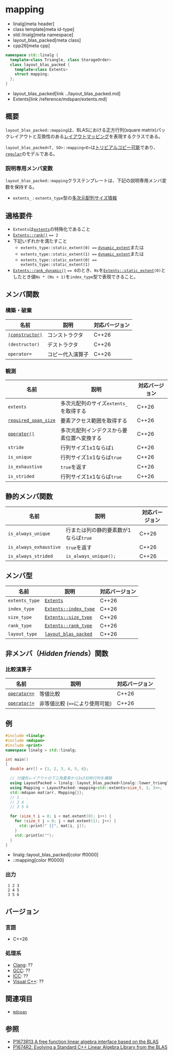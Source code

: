 # mapping
* linalg[meta header]
* class template[meta id-type]
* std::linalg[meta namespace]
* layout_blas_packed[meta class]
* cpp26[meta cpp]

```cpp
namespace std::linalg {
  template<class Triangle, class StorageOrder>
  class layout_blas_packed {
    template<class Extents>
    struct mapping;
  };
}
```
* layout_blas_packed[link ../layout_blas_packed.md]
* Extents[link /reference/mdspan/extents.md]

## 概要
`layout_blas_packed::mapping`は、BLASにおける正方行列(square matrix)パックレイアウトと互換性のある[レイアウトマッピング](/reference/mdspan/LayoutMapping.md)を表現するクラスである。

`layout_blas_packed<T, SO>::mapping<E>`は[トリビアルコピー可能](/reference/type_traits/is_trivially_copyable.md)であり、[`regular`](/reference/concepts/regular.md)のモデルである。


### 説明専用メンバ変数
`layout_blas_packed::mapping`クラステンプレートは、下記の説明専用メンバ変数を保持する。

- `extents_` : `extents_type`型の[多次元配列サイズ情報](/reference/mdspan/extents.md)


## 適格要件
- `Extents`は[`extents`](/reference/mdspan/extents.md)の特殊化であること
- [`Extents::rank()`](/reference/mdspan/extents/rank.md) `== 2`
- 下記いずれかを満たすこと
    - `extents_type::static_extent(0) ==` [`dynamic_extent`](/reference/span/dynamic_extent.md)または
    - `extents_type::static_extent(1) ==` [`dynamic_extent`](/reference/span/dynamic_extent.md)または
    - `extents_type::static_extent(0) == extents_type::static_extent(1)`
- [`Extents::rank_dynamic()`](/reference/mdspan/extents/rank.md) `== 0`のとき、`Ns`を[`Extents::static_extent`](/reference/mdspan/extents/static_extent.md)`(0)`としたとき値`Ns * (Ns + 1)`を`index_type`型で表現できること。


## メンバ関数
### 構築・破棄

| 名前 | 説明 | 対応バージョン |
|------|------|----------------|
| [`(constructor)`](mapping/op_constructor.md.nolink) | コンストラクタ | C++26 |
| `(destructor)` | デストラクタ | C++26 |
| `operator=`    | コピー代入演算子 | C++26 |

### 観測

| 名前 | 説明 | 対応バージョン |
|------|------|----------------|
| `extents` | 多次元配列のサイズ`extents_`を取得する | C++26 |
| [`required_span_size`](mapping/required_span_size.md.nolink) | 要素アクセス範囲を取得する | C++26 |
| [`operator()`](mapping/op_call.md.nolink) | 多次元配列インデクスから要素位置へ変換する | C++26 |
| `stride` | 行列サイズ1x1ならば`1` | C++26 |
| `is_unique`     | 行列サイズ1x1ならば`true` | C++26 |
| `is_exhaustive` | `true`を返す | C++26 |
| `is_strided`    | 行列サイズ1x1ならば`true` | C++26 |


## 静的メンバ関数

| 名前 | 説明 | 対応バージョン |
|------|------|----------------|
| `is_always_unique` | 行または列の静的要素数が1ならば`true` | C++26 |
| `is_always_exhaustive` | `true`を返す | C++26 |
| `is_always_strided` | `is_always_unique();` | C++26 |


## メンバ型

| 名前 | 説明 | 対応バージョン |
|------|------|----------------|
| `extents_type` | [`Extents`](/reference/mdspan/extents.md) | C++26 |
| `index_type` | [`Extents::index_type`](/reference/mdspan/extents.md) | C++26 |
| `size_type` | [`Extents::size_type`](/reference/mdspan/extents.md) | C++26 |
| `rank_type` | [`Extents::rank_type`](/reference/mdspan/extents.md) | C++26 |
| `layout_type` | [`layout_blas_packed`](../layout_blas_packed.md) | C++26 |


## 非メンバ（*Hidden friends*）関数
### 比較演算子

| 名前 | 説明 | 対応バージョン |
|------|------|----------------|
| [`operator==`](mapping/op_equal.md.nolink) | 等値比較 | C++26 |
| [`operator!=`](mapping/op_equal.md.nolink) | 非等値比較 (`==`により使用可能) | C++26 |


## 例
```cpp example
#include <linalg>
#include <mdspan>
#include <print>
namespace linalg = std::linalg;

int main()
{
  double arr[] = {1, 2, 3, 4, 5, 6};

  // 行優先レイアウトの下三角要素から3x3対称行列を構築
  using LayoutPacked = linalg::layout_blas_packed<linalg::lower_triangle, linalg::column_major>;
  using Mapping = LayoutPacked::mapping<std::extents<size_t, 3, 3>>;
  std::mdspan mat{arr, Mapping{}};
  // 1 . .
  // 2 4 .
  // 3 5 6

  for (size_t i = 0; i < mat.extent(0); i++) {
    for (size_t j = 0; j < mat.extent(1); j++) {
      std::print(" {}", mat[i, j]);
    }
    std::println("");
  }
}
```
* linalg::layout_blas_packed[color ff0000]
* ::mapping[color ff0000]

### 出力
```
 1 2 3
 2 4 5
 3 5 6
```


## バージョン
### 言語
- C++26

### 処理系
- [Clang](/implementation.md#clang): ??
- [GCC](/implementation.md#gcc): ??
- [ICC](/implementation.md#icc): ??
- [Visual C++](/implementation.md#visual_cpp): ??


## 関連項目
- [`mdspan`](/reference/mdspan/mdspan.md)


## 参照
- [P1673R13 A free function linear algebra interface based on the BLAS](https://www.open-std.org/jtc1/sc22/wg21/docs/papers/2023/p1673r13.html)
- [P1674R2: Evolving a Standard C++ Linear Algebra Library from the BLAS](https://www.open-std.org/jtc1/sc22/wg21/docs/papers/2022/p1674r2.html)
